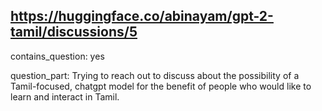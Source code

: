 ## https://huggingface.co/abinayam/gpt-2-tamil/discussions/5

contains_question: yes

question_part: Trying to reach out to discuss about the possibility of a Tamil-focused, chatgpt model for the benefit of people who would like to learn and interact in Tamil.